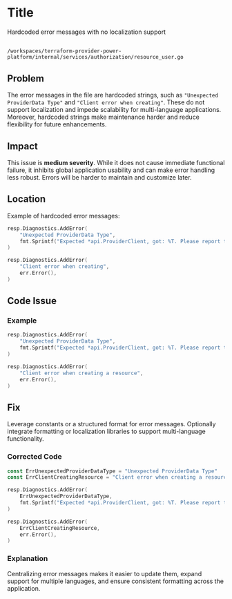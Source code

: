 # Title

Hardcoded error messages with no localization support

##

`/workspaces/terraform-provider-power-platform/internal/services/authorization/resource_user.go`

## Problem

The error messages in the file are hardcoded strings, such as `"Unexpected ProviderData Type"` and `"Client error when creating"`. These do not support localization and impede scalability for multi-language applications. Moreover, hardcoded strings make maintenance harder and reduce flexibility for future enhancements.

## Impact

This issue is **medium severity**. While it does not cause immediate functional failure, it inhibits global application usability and can make error handling less robust. Errors will be harder to maintain and customize later.

## Location

Example of hardcoded error messages:
```go
resp.Diagnostics.AddError(
    "Unexpected ProviderData Type",
    fmt.Sprintf("Expected *api.ProviderClient, got: %T. Please report this issue to the provider developers.", req.ProviderData),
)

resp.Diagnostics.AddError(
    "Client error when creating",
    err.Error(),
)
```

## Code Issue

### Example

```go
resp.Diagnostics.AddError(
    "Unexpected ProviderData Type",
    fmt.Sprintf("Expected *api.ProviderClient, got: %T. Please report this issue to the provider developers.", req.ProviderData),
)

resp.Diagnostics.AddError(
    "Client error when creating a resource",
    err.Error(),
)
```

## Fix

Leverage constants or a structured format for error messages. Optionally integrate formatting or localization libraries to support multi-language functionality.

### Corrected Code

```go
const ErrUnexpectedProviderDataType = "Unexpected ProviderData Type"
const ErrClientCreatingResource = "Client error when creating a resource"

resp.Diagnostics.AddError(
    ErrUnexpectedProviderDataType,
    fmt.Sprintf("Expected *api.ProviderClient, got: %T. Please report this issue to the provider developers.", req.ProviderData),
)

resp.Diagnostics.AddError(
    ErrClientCreatingResource,
    err.Error(),
)
```

### Explanation

Centralizing error messages makes it easier to update them, expand support for multiple languages, and ensure consistent formatting across the application.
